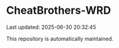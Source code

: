 # CheatBrothers-WRD

Last updated: 2025-06-30 20:32:45

This repository is automatically maintained.
